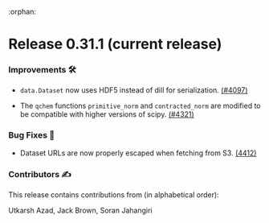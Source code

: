 :orphan:

# Release 0.31.1 (current release)

<h3>Improvements 🛠</h3>

* `data.Dataset` now uses HDF5 instead of dill for serialization.
  [(#4097)](https://github.com/PennyLaneAI/pennylane/pull/4097)

* The `qchem` functions `primitive_norm` and `contracted_norm` are modified to
  be compatible with higher versions of scipy.
  [(#4321)](https://github.com/PennyLaneAI/pennylane/pull/4321)

<h3>Bug Fixes 🐛</h3>

* Dataset URLs are now properly escaped when fetching from S3.
  [(4412)](https://github.com/PennyLaneAI/pennylane/pull/4412)

<h3>Contributors ✍️</h3>

This release contains contributions from (in alphabetical order):

Utkarsh Azad,
Jack Brown,
Soran Jahangiri

